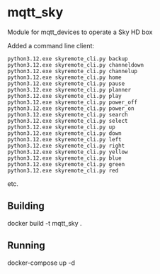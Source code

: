 # mqtt_sky
Module for mqtt_devices to operate a Sky HD box

Added a command line client:
```
python3.12.exe skyremote_cli.py backup
python3.12.exe skyremote_cli.py channeldown
python3.12.exe skyremote_cli.py channelup
python3.12.exe skyremote_cli.py home
python3.12.exe skyremote_cli.py pause
python3.12.exe skyremote_cli.py planner
python3.12.exe skyremote_cli.py play
python3.12.exe skyremote_cli.py power_off
python3.12.exe skyremote_cli.py power_on
python3.12.exe skyremote_cli.py search
python3.12.exe skyremote_cli.py select
python3.12.exe skyremote_cli.py up
python3.12.exe skyremote_cli.py down
python3.12.exe skyremote_cli.py left
python3.12.exe skyremote_cli.py right
python3.12.exe skyremote_cli.py yellow
python3.12.exe skyremote_cli.py blue
python3.12.exe skyremote_cli.py green
python3.12.exe skyremote_cli.py red
```

etc.

## Building
docker build -t mqtt_sky .

## Running
docker-compose up -d

